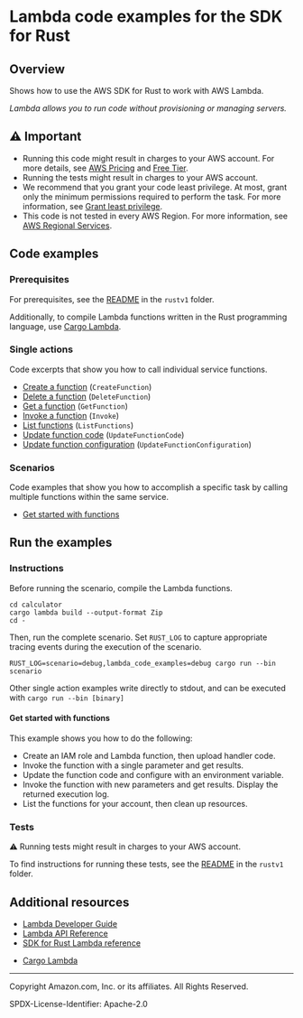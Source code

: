 <!--Generated by WRITEME on 2023-11-29 16:00:15.194652 (UTC)-->
# Lambda code examples for the SDK for Rust

## Overview

Shows how to use the AWS SDK for Rust to work with AWS Lambda.

<!--custom.overview.start-->
<!--custom.overview.end-->

*Lambda allows you to run code without provisioning or managing servers.*

## ⚠ Important

* Running this code might result in charges to your AWS account. For more details, see [AWS Pricing](https://aws.amazon.com/pricing/?aws-products-pricing.sort-by=item.additionalFields.productNameLowercase&aws-products-pricing.sort-order=asc&awsf.Free%20Tier%20Type=*all&awsf.tech-category=*all) and [Free Tier](https://aws.amazon.com/free/?all-free-tier.sort-by=item.additionalFields.SortRank&all-free-tier.sort-order=asc&awsf.Free%20Tier%20Types=*all&awsf.Free%20Tier%20Categories=*all).
* Running the tests might result in charges to your AWS account.
* We recommend that you grant your code least privilege. At most, grant only the minimum permissions required to perform the task. For more information, see [Grant least privilege](https://docs.aws.amazon.com/IAM/latest/UserGuide/best-practices.html#grant-least-privilege).
* This code is not tested in every AWS Region. For more information, see [AWS Regional Services](https://aws.amazon.com/about-aws/global-infrastructure/regional-product-services).

<!--custom.important.start-->
<!--custom.important.end-->

## Code examples

### Prerequisites

For prerequisites, see the [README](../../README.md#Prerequisites) in the `rustv1` folder.


<!--custom.prerequisites.start-->

Additionally, to compile Lambda functions written in the Rust programming language, use [Cargo Lambda](https://www.cargo-lambda.info/).

<!--custom.prerequisites.end-->

### Single actions

Code excerpts that show you how to call individual service functions.

* [Create a function](src/actions.rs#L233) (`CreateFunction`)
* [Delete a function](src/actions.rs#L471) (`DeleteFunction`)
* [Get a function](src/actions.rs#L379) (`GetFunction`)
* [Invoke a function](src/actions.rs#L404) (`Invoke`)
* [List functions](src/actions.rs#L392) (`ListFunctions`)
* [Update function code](src/actions.rs#L420) (`UpdateFunctionCode`)
* [Update function configuration](src/actions.rs#L446) (`UpdateFunctionConfiguration`)

### Scenarios

Code examples that show you how to accomplish a specific task by calling multiple
functions within the same service.

* [Get started with functions](rustv1/examples/lambda/Cargo.toml)

## Run the examples

### Instructions



<!--custom.instructions.start-->

Before running the scenario, compile the Lambda functions.

```
cd calculator
cargo lambda build --output-format Zip
cd -
```

Then, run the complete scenario. Set `RUST_LOG` to capture appropriate tracing events during the execution of the scenario.

```
RUST_LOG=scenario=debug,lambda_code_examples=debug cargo run --bin scenario
```

Other single action examples write directly to stdout, and can be executed with `cargo run --bin [binary]`

<!--custom.instructions.end-->



#### Get started with functions

This example shows you how to do the following:

* Create an IAM role and Lambda function, then upload handler code.
* Invoke the function with a single parameter and get results.
* Update the function code and configure with an environment variable.
* Invoke the function with new parameters and get results. Display the returned execution log.
* List the functions for your account, then clean up resources.

<!--custom.scenario_prereqs.lambda_Scenario_GettingStartedFunctions.start-->
<!--custom.scenario_prereqs.lambda_Scenario_GettingStartedFunctions.end-->


<!--custom.scenarios.lambda_Scenario_GettingStartedFunctions.start-->
<!--custom.scenarios.lambda_Scenario_GettingStartedFunctions.end-->

### Tests

⚠ Running tests might result in charges to your AWS account.


To find instructions for running these tests, see the [README](../../README.md#Tests)
in the `rustv1` folder.



<!--custom.tests.start-->
<!--custom.tests.end-->

## Additional resources

* [Lambda Developer Guide](https://docs.aws.amazon.com/lambda/latest/dg/welcome.html)
* [Lambda API Reference](https://docs.aws.amazon.com/lambda/latest/dg/API_Reference.html)
* [SDK for Rust Lambda reference](https://docs.rs/aws-sdk-lambda/latest/aws_sdk_lambda/)

<!--custom.resources.start-->

- [Cargo Lambda](https://cargo-lambda.info)
<!--custom.resources.end-->

---

Copyright Amazon.com, Inc. or its affiliates. All Rights Reserved.

SPDX-License-Identifier: Apache-2.0